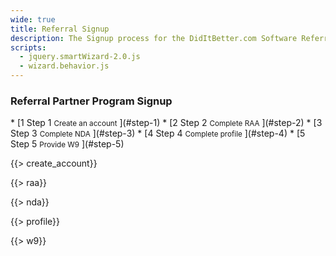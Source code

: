 ```yaml
---
wide: true
title: Referral Signup
description: The Signup process for the DidItBetter.com Software Referral Program starts here
scripts:
  - jquery.smartWizard-2.0.js 
  - wizard.behavior.js
---
```


### Referral Partner Program Signup

<div id="wizard" class="swMain" markdown="1">
* [<label class="stepNumber">1</label>
  <span class="stepDesc">
    Step 1  
    <small>Create an account</small>
  </span>](#step-1)
* [<label class="stepNumber">2</label>
  <span class="stepDesc">
    Step 2  
    <small>Complete RAA</small>
  </span>](#step-2)
* [<label class="stepNumber">3</label>
  <span class="stepDesc">
    Step 3  
    <small>Complete NDA</small>
  </span>](#step-3)
* [<label class="stepNumber">4</label>
  <span class="stepDesc">
    Step 4  
    <small>Complete profile</small>
  </span>](#step-4)
* [<label class="stepNumber">5</label>
  <span class="stepDesc">
    Step 5  
    <small>Provide W9</small>
  </span>](#step-5)

<div id="step-1" markdown="1">

{{> create_account}}

</div>
<div id="step-2" markdown="1">

{{> raa}}

</div>
<div id="step-3" markdown="1">

{{> nda}}

</div>
<div id="step-4" markdown="1">

{{> profile}}

</div>
<div id="step-5" markdown="1">

{{> w9}}

</div>
</div>

